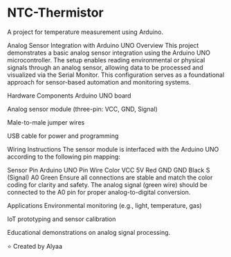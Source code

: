 # NTC-Thermistor
A project for temperature measurement using Arduino.

Analog Sensor Integration with Arduino UNO
Overview
This project demonstrates a basic analog sensor integration using the Arduino UNO microcontroller. The setup enables reading environmental or physical signals through an analog sensor, allowing data to be processed and visualized via the Serial Monitor. This configuration serves as a foundational approach for sensor-based automation and monitoring systems.

Hardware Components
Arduino UNO board

Analog sensor module (three-pin: VCC, GND, Signal)

Male-to-male jumper wires

USB cable for power and programming

Wiring Instructions
The sensor module is interfaced with the Arduino UNO according to the following pin mapping:

Sensor Pin	Arduino UNO Pin	Wire Color
VCC	5V	Red
GND	GND	Black
S (Signal)	A0	Green
Ensure all connections are stable and match the color coding for clarity and safety. The analog signal (green wire) should be connected to the A0 pin for proper analog-to-digital conversion.

Applications
Environmental monitoring (e.g., light, temperature, gas)

IoT prototyping and sensor calibration

Educational demonstrations on analog signal processing.


⭐ Created by Alyaa


